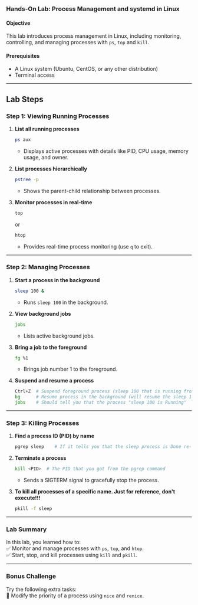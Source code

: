
### **Hands-On Lab: Process Management and systemd in Linux**

#### **Objective**  
This lab introduces process management in Linux, including monitoring, controlling, and managing processes with `ps`, `top` and `kill`.

#### **Prerequisites**  
- A Linux system (Ubuntu, CentOS, or any other distribution)  
- Terminal access  

---

## **Lab Steps**

### **Step 1: Viewing Running Processes**
1. **List all running processes**  
   ```bash
   ps aux
   ```
   - Displays active processes with details like PID, CPU usage, memory usage, and owner.

2. **List processes hierarchically**  
   ```bash
   pstree -p
   ```
   - Shows the parent-child relationship between processes.

3. **Monitor processes in real-time**  
   ```bash
   top
   ```
   or
   ```bash
   htop
   ```
   - Provides real-time process monitoring (use `q` to exit).

---

### **Step 2: Managing Processes**
1. **Start a process in the background**  
   ```bash
   sleep 100 &
   ```
   - Runs `sleep 100` in the background.

2. **View background jobs**  
   ```bash
   jobs
   ```
   - Lists active background jobs.

3. **Bring a job to the foreground**  
   ```bash
   fg %1
   ```
   - Brings job number 1 to the foreground.

4. **Suspend and resume a process**  
   ```bash
   Ctrl+Z  # Suspend foreground process (sleep 100 that is running from the previous step)
   bg      # Resume process in the background (will resume the sleep 100 in the background)
   jobs    # Should tell you that the process "sleep 100 is Running"
   ```

---

### **Step 3: Killing Processes**
1. **Find a process ID (PID) by name**  
   ```bash
   pgrep sleep    # If it tells you that the sleep process is Done re-run it again and continue this step using: sleep 100
   ```

2. **Terminate a process**  
   ```bash
   kill <PID>  # The PID that you got from the pgrep command
   ```
   - Sends a SIGTERM signal to gracefully stop the process.

3. **To kill all processes of a specific name. Just for reference, don't execute!!!**  
   ```bash
   pkill -f sleep
   ```
---

### **Lab Summary**
In this lab, you learned how to:  
✅ Monitor and manage processes with `ps`, `top`, and `htop`.  
✅ Start, stop, and kill processes using `kill` and `pkill`.  

---

### **Bonus Challenge**
Try the following extra tasks:  
🔹 Modify the priority of a process using `nice` and `renice`.  
